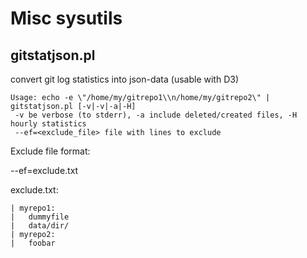 Misc sysutils
=============

  gitstatjson.pl
  --------------

  convert git log statistics into json-data (usable with D3)

    Usage: echo -e \"/home/my/gitrepo1\\n/home/my/gitrepo2\" | gitstatjson.pl [-v|-v|-a|-H]
     -v be verbose (to stderr), -a include deleted/created files, -H hourly statistics
     --ef=<exclude_file> file with lines to exclude

  Exclude file format:

  --ef=exclude.txt

  exclude.txt:

    | myrepo1:
    |   dummyfile
    |   data/dir/
    | myrepo2:
    |   foobar

